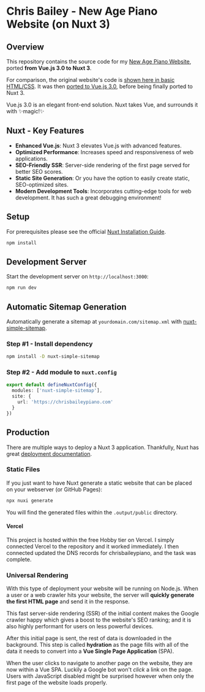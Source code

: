 # Chris Bailey - New Age Piano Website (on Nuxt 3)
## Overview
This repository contains the source code for my [New Age Piano Website](https://chrisbaileypiano.com/), ported **from Vue.js 3.0 to Nuxt 3**.

For comparison, the original website's code is [shown here in basic HTML/CSS](https://github.com/chris-bailey/cbpiano-website-html). It was then [ported to Vue.js 3.0](https://github.com/chris-bailey/cbpiano-website-vue), before being finally ported to Nuxt 3. 

Vue.js 3.0 is an elegant front-end solution. Nuxt takes Vue, and surrounds it with ✨magic!✨

## Nuxt - Key Features
- **Enhanced Vue.js**: Nuxt 3 elevates Vue.js with advanced features.
- **Optimized Performance**: Increases speed and responsiveness of web applications.
- **SEO-Friendly SSR**: Server-side rendering of the first page served for better SEO scores.
- **Static Site Generation**: Or you have the option to easily create static, SEO-optimized sites.
- **Modern Development Tools**: Incorporates cutting-edge tools for web development. It has such a great debugging environment!


## Setup
For prerequisites please see the official [Nuxt Installation Guide](https://nuxt.com/docs/getting-started/installation).
```bash
npm install
```

## Development Server
Start the development server on `http://localhost:3000`:

```bash
npm run dev
```

## Automatic Sitemap Generation
Automatically generate a sitemap at `yourdomain.com/sitemap.xml` with [nuxt-simple-sitemap](https://github.com/harlan-zw/nuxt-simple-sitemap).

### Step #1 - Install dependency
```bash
npm install -D nuxt-simple-sitemap
```

### Step #2 - Add module to `nuxt.config`
```ts
export default defineNuxtConfig({
  modules: ['nuxt-simple-sitemap'],
  site: {
    url: 'https://chrisbaileypiano.com'
  }
})
```

## Production
There are multiple ways to deploy a Nuxt 3 application. Thankfully, Nuxt has great [deployment documentation](https://nuxt.com/docs/getting-started/deployment).

### Static Files
If you just want to have Nuxt generate a static website that can be placed on your webserver (or GitHub Pages): 
```bash
npx nuxi generate
```

You will find the generated files within the `.output/public` directory.

#### Vercel
This project is hosted within the free Hobby tier on Vercel. I simply connected Vercel to the repository and it worked immediately. I then connected updated the DNS records for chrisbaileypiano, and the task was complete.

### Universal Rendering
With this type of deployment your website will be running on Node.js. When a user or a web crawler hits your website, the server will **quickly generate the first HTML page** and send it in the response.

This fast server-side rendering (SSR) of the initial content makes the Google crawler happy which gives a boost to the website's SEO ranking; and it is also highly performant for users on less powerful devices.

After this initial page is sent, the rest of data is downloaded in the background. This step is called **hydration** as the page fills with all of the data it needs to convert into a **Vue Single Page Application** (SPA).

When the user clicks to navigate to another page on the website, they are now within a Vue SPA. Luckily a Google bot won't _click_ a link on the page. Users with JavaScript disabled might be surprised however when only the first page of the website loads properly.
